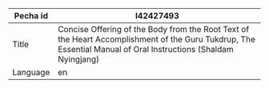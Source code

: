 |Pecha id | I42427493
| --- | --- 
|Title | Concise Offering of the Body from the Root Text of the Heart Accomplishment of the Guru Tukdrup, The Essential Manual of Oral Instructions (Shaldam Nyingjang) 
|Language | en